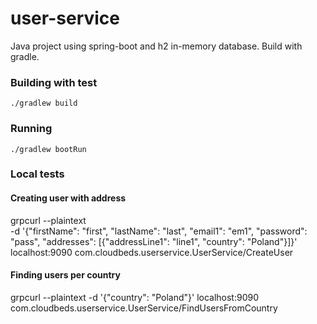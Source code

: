 # user-service

Java project using spring-boot and h2 in-memory database.
Build with gradle.

### Building with test

```shell
./gradlew build
```

### Running

```shell
./gradlew bootRun
```

### Local tests

#### Creating user with address
grpcurl --plaintext \
-d '{"firstName": "first", "lastName": "last", "email1": "em1", "password": "pass", "addresses": [{"addressLine1": "line1", "country": "Poland"}]}' \
localhost:9090 com.cloudbeds.userservice.UserService/CreateUser

#### Finding users per country
grpcurl --plaintext -d '{"country": "Poland"}' localhost:9090 com.cloudbeds.userservice.UserService/FindUsersFromCountry